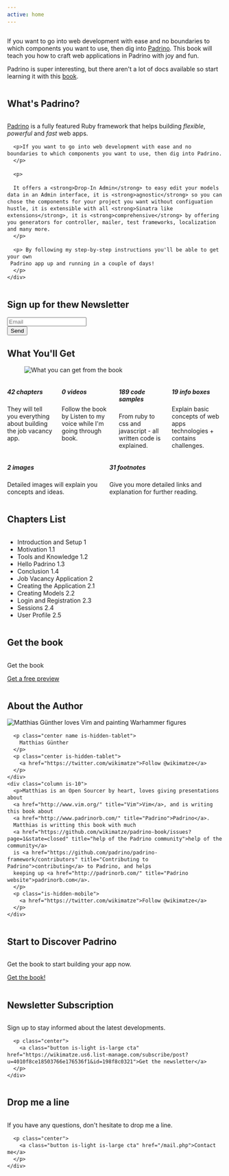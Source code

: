 ```yaml
---
active: home
---
```

<section>
  <div class="columns">
    <div class="column is-12">
      <p>
        If you want to go into web development with ease and no boundaries to which
        components you want to use, then dig into <a href="http://padrinorb.com/">Padrino</a>.
        This book will teach you how to craft web applications in Padrino with joy and fun.
      </p>
      <p>
        Padrino is super interesting, but there aren't a lot of docs available so start learning it with this <a href="https://www.softcover.io/books/wikimatze/padrinobook">book</a>.
      </p>
    </div>
  </div>
</section>

<section id="padrino">
  <h2>What's Padrino?</h2>
  <div class="columns">
    <div class="column is-12">
      <p class="intro">
        <a href="http://padrinorb.com/" title="Padrino">Padrino</a> is a fully featured Ruby framework that helps
        building <i>flexible</i>, <i>powerful</i> and <i>fast</i> web apps.
      </p>

      <p>If you want to go into web development with ease and no boundaries to which components you want to use, then dig into Padrino.
      </p>

      <p>

      It offers a <strong>Drop-In Admin</strong> to easy edit your models data in an Admin interface, it is <strong>agnostic</strong> so you can chose the components for your project you want without configuation hustle, it is extensible with all <strong>Sinatra like extensions</strong>, it is <strong>comprehensive</strong> by offering you generators for controller, mailer, test frameworks, localization and many more.
      </p>

      <p> By following my step-by-step instructions you'll be able to get your own
     Padrino app up and running in a couple of days!
      </p>
    </div>
  </div>
</section>

<section id="newsletter-signup" class="is-hidden-tablet">
  <h2>Sign up for thew Newsletter</h2>
  <div class="columns">
    <div class="column is-12">
      <form action="https://wikimatze.us6.list-manage.com/subscribe/post?u=4010f8ce18503766e176536f1&amp;id=198f8c0321" method="post" id="mc-embedded-subscribe-form" name="mc-embedded-subscribe-form" class="validate" target="_blank" novalidate>
        <div class="field">
          <div class="control has-icons-left">
            <input class="input" id="mce-EMAIL" name="EMAIL" placeholder="Email" value="" type="email" required>
            <span class="icon is-small is-left">
              <i class="fas fa-envelope"></i>
            </span>
          </div>
        </div>
        <div class="field is-grouped">
          <div class="control">
            <button type="submit" value="Subscribe" name="subscribe" id="mc-embedded-subscribe" class="button is-large is-link">Send</button>
          </div>
        </div>
      </form>
    </div>
  </div>
</section>

<section id="getting">
  <h2>What You'll Get</h2>
  <figure class="image get">
    <img src="/images/get_small.png" srcset="/images/get_big.png 2000w, /images/get_medium.png 900w, /images/get_small.png 700w" sizes="(min-width: 800px) 50vw, 100vw" alt="What you can get from the book">
  </figure>
  <div class="columns">
    <div class="column is-4">
      <div class="feature">
        <i class="far fa-copy fa-2x"></i>
        <h5>42 chapters</h5>
        <p>
          They will tell you everything about building the job vacancy app.
        </p>
      </div>
    </div>
    <div class="column is-4 hide">
      <div class="feature">
        <i class="far far fa-file-video fa-2x"></i>
        <h5>0 videos</h5>
        <p>
          Follow the book by Listen to my voice while I'm going through book.
        </p>
      </div>
    </div>
    <div class="column is-4">
      <div class="feature">
        <i class="far fa-file-code fa-2x"></i>
        <h5>189 code samples</h5>
        <p>
          From ruby to css and javascript - all written code is explained.
        </p>
      </div>
    </div>
    <div class="column is-4">
     <div class="feature">
        <i class="far fa-file-alt fa-2x"></i>
        <h5>19 info boxes</h5>
        <p>
          Explain basic concepts of web apps technologies + contains challenges.
        </p>
      </div>
    </div>
  </div>
  <div class="columns">
    <div class="column is-4">
      <div class="feature">
        <i class="far fa-file-image fa-2x"></i>
        <h5>2 images</h5>
        <p>
          Detailed images will explain you concepts and ideas.
        </p>
      </div>
    </div>
    <div class="column is-4">
      <div class="feature">
        <i class="far fa-sticky-note fa-2x"></i>
        <h5>31 footnotes</h5>
        <p>
          Give you more detailed links and explanation for further reading.
        </p>
      </div>
    </div>
  </div>
</section>

<section id="chapters">
  <h2>Chapters List</h2>
  <div class="columns">
    <div class="column is-10">
      <ul class="list">
        <li>
          Introduction and Setup
          <span class="chapter-number">1</span>
        </li>
        <li>
          <span class="subchapter">Motivation</span>
          <span class="chapter-number">1.1</span>
        </li>
        <li>
          <span class="subchapter">Tools and Knowledge</span>
          <span class="chapter-number">1.2</span>
        </li>
        <li>
          <span class="subchapter">Hello Padrino</span>
          <span class="chapter-number">1.3</span>
        </li>
        <li>
          <span class="subchapter">Conclusion</span>
          <span class="chapter-number">1.4</span>
        </li>
        <li>
          Job Vacancy Application
          <span class="chapter-number">2</span>
        </li>
        <li>
          <span class="subchapter">Creating the Application</span>
          <span class="chapter-number">2.1</span>
        </li>
        <li>
          <span class="subchapter">Creating Models</span>
          <span class="chapter-number">2.2</span>
        </li>
        <li>
          <span class="subchapter">Login and Registration</span>
          <span class="chapter-number">2.3</span>
        </li>
        <li>
          <span class="subchapter">Sessions</span>
          <span class="chapter-number">2.4</span>
        </li>
        <li>
          <span class="subchapter">User Profile</span>
          <span class="chapter-number">2.5</span>
        </li>
      </ul>
    </div>
  </div>
</section>

<section id="buy" class="is-hidden-tablet">
  <h2>Get the book</h2>
  <div class="columns">
    <div class="column is-12 center">
    <p>
      <a class="button is-danger is-large" style="text-decoration: none; margin-right: 10px" href="/packages">Get the book</a>
    </p>
    <p>
      <a class="button is-success is-big cta-mobile"  href="http://eepurl.com/Wskif">Get a free preview</a>
    </p>
    </div>
  </div>
</section>

<section id="author">
  <h2>About the Author</h2>
  <div class="columns">
    <div class="column is-2">
      <img src="/images/wikimatze_small.jpg" srcset="/images/wikimatze_big.jpg 2000w, /images/wikimatze_medium.jpg 900w, /images/wikimatze_small.jpg 700w" sizes="100%" class="center image circle" alt="Matthias Günther loves Vim and painting Warhammer figures">

      <p class="center name is-hidden-tablet">
        Matthias Günther
      </p>
      <p class="center is-hidden-tablet">
        <a href="https://twitter.com/wikimatze">Follow @wikimatze</a>
      </p>
    </div>
    <div class="column is-10">
      <p>Matthias is an Open Sourcer by heart, loves giving presentations about
      <a href="http://www.vim.org/" title="Vim">Vim</a>, and is writing this book about
      <a href="http://www.padrinorb.com/" title="Padrino">Padrino</a>.
      Matthias is writting this book with much
      <a href="https://github.com/wikimatze/padrino-book/issues?page=1&state=closed" title="help of the Padrino community">help of the community</a>
      is <a href="https://github.com/padrino/padrino-framework/contributors" title="Contributing to Padrino">contributing</a> to Padrino, and helps
      keeping up <a href="http://padrinorb.com/" title="Padrino website">padrinorb.com</a>.
      </p>
      <p class="is-hidden-mobile">
        <a href="https://twitter.com/wikimatze">Follow @wikimatze</a>
      </p>
    </div>
  </div>
</section>

<section id="starting-time">
  <h2>Start to Discover Padrino</h2>
  <div class="columns">
    <div class="column is-12">
      <p class="center">
        Get the book to start building your app now.
      </p>
      <p class="center">
        <a class="button is-light is-large cta" href="https://www.softcover.io/books/wikimatze/padrinobook#pricing">Get the book!</a>
      </p>
    </div>
  </div>
</section>

<section id="newsletter">
  <h2>Newsletter Subscription</h2>
  <div class="columns">
    <div class="column is-12">
      <p class="center">Sign up to stay informed about the latest developments.
      </p>

      <p class="center">
        <a class="button is-light is-large cta" href="https://wikimatze.us6.list-manage.com/subscribe/post?u=4010f8ce18503766e176536f1&id=198f8c0321">Get the newsletter</a>
      </p>
    </div>
  </div>
</section>

<section id="contact">
  <h2>Drop me a line</h2>
  <div class="columns">
    <div class="column is-12">
      <p class="center">If you have any questions, don't hesitate to drop me a line.</p>

      <p class="center">
        <a class="button is-light is-large cta" href="/mail.php">Contact me</a>
      </p>
    </div>
  </div>
</section>
